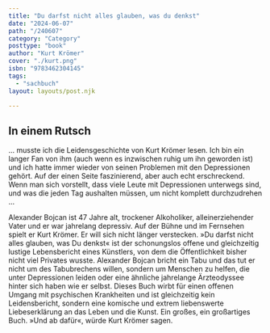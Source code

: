 ```yaml
---
title: "Du darfst nicht alles glauben, was du denkst"
date: "2024-06-07"
path: "/240607"
category: "Category"
posttype: "book"
author: "Kurt Krömer"
cover: "./kurt.png"
isbn: "9783462304145"
tags:
  - "sachbuch"
layout: layouts/post.njk

---
```

## In einem Rutsch

... musste ich die Leidensgeschichte von Kurt Krömer lesen. Ich bin ein langer Fan von ihm (auch wenn es inzwischen ruhig um ihn geworden ist) und ich hatte immer wieder von seinen Problemen mit den Depressionen gehört. Auf der einen Seite faszinierend, aber auch echt erschreckend. Wenn man sich vorstellt, dass viele Leute mit Depressionen unterwegs sind, und was die jeden Tag aushalten müssen, um nicht komplett durchzudrehen ...

Alexander Bojcan ist 47 Jahre alt, trockener Alkoholiker, alleinerziehender Vater und er war jahrelang depressiv. Auf der Bühne und im Fernsehen spielt er Kurt Krömer. Er will sich nicht länger verstecken. »Du darfst nicht alles glauben, was Du denkst« ist der schonungslos offene und gleichzeitig lustige Lebensbericht eines Künstlers, von dem die Öffentlichkeit bisher nicht viel Privates wusste. Alexander Bojcan bricht ein Tabu und das tut er nicht um des Tabubrechens willen, sondern um Menschen zu helfen, die unter Depressionen leiden oder eine ähnliche jahrelange Ärzteodyssee hinter sich haben wie er selbst.
Dieses Buch wirbt für einen offenen Umgang mit psychischen Krankheiten und ist gleichzeitig kein Leidensbericht, sondern eine komische und extrem liebenswerte Liebeserklärung an das Leben und die Kunst. Ein großes, ein großartiges Buch. »Und ab dafür«, würde Kurt Krömer sagen.
